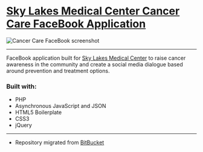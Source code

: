 # [Sky Lakes Medical Center Cancer Care FaceBook Application  ](https://www.facebook.com/SkyLakesMedicalCenter/app_572970382746928)  


![Cancer Care FaceBook screenshot](skylakes-c/img/cancer-care-fb.png) 


---  

FaceBook application built for [Sky Lakes Medical Center](http://www.skylakes.org) to raise cancer awareness in the community and create a social media dialogue based around prevention and treatment options.  

### Built with:  
  * PHP  
  * Asynchronous JavaScript and JSON  
  * HTML5 Boilerplate  
  * CSS3  
  * jQuery  

---  

  * Repository migrated from [BitBucket](https://bitbucket.org/)  
